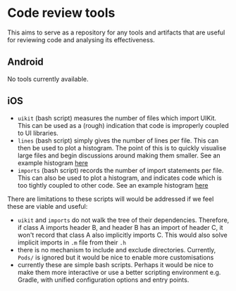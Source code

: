 # Code review tools

This aims to serve as a repository for any tools and artifacts that are useful for reviewing code and analysing its effectiveness.

## Android

No tools currently available.

## iOS

- `uikit` (bash script) measures the number of files which import UIKit. This can be used as a (rough) indication that code is improperly coupled to UI libraries.
- `lines` (bash script) simply gives the number of lines per file. This can then be used to plot a histogram. The point of this is to quickly visualise large files and begin discussions around making them smaller. See an example histogram [here](https://docs.google.com/spreadsheets/d/1m-wIygVxOLJ2KciEokNgpOHeVgIcrM5FwXkoSB-rAyI/pubchart?oid=1766467159&format=interactive)
- `imports` (bash script) records the number of import statements per file. This can also be used to plot a histogram, and indicates code which is too tightly coupled to other code. See an example histogram [here](https://docs.google.com/spreadsheets/d/1m-wIygVxOLJ2KciEokNgpOHeVgIcrM5FwXkoSB-rAyI/pubchart?oid=472356679&format=interactive)

There are limitations to these scripts will would be addressed if we feel these are viable and useful:
- `uikit` and `imports` do not walk the tree of their dependencies. Therefore, if class A imports header B, and header B has an import of header C, it won't record that class A also implicitly imports C. This would also solve implicit imports in `.m` file from their `.h`
- there is no mechanism to include and exclude directories. Currently, `Pods/` is ignored but it would be nice to enable more customisations
- currently these are simple bash scripts. Perhaps it would be nice to make them more interactive or use a better scripting environment e.g. Gradle, with unified configuration options and entry points.

